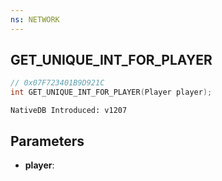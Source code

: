 ```yaml
---
ns: NETWORK
---
```

## GET_UNIQUE_INT_FOR_PLAYER

```c
// 0x07F723401B9D921C
int GET_UNIQUE_INT_FOR_PLAYER(Player player);
```

```
NativeDB Introduced: v1207
```

## Parameters
* **player**:
